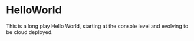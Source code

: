 # HelloWorld
This is a long play Hello World, starting at the console level and evolving to be cloud deployed.
